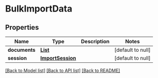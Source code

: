 # BulkImportData
## Properties

Name | Type | Description | Notes
------------ | ------------- | ------------- | -------------
**documents** | [**List**](Document.md) |  | [default to null]
**session** | [**ImportSession**](ImportSession.md) |  | [default to null]

[[Back to Model list]](../README.md#documentation-for-models) [[Back to API list]](../README.md#documentation-for-api-endpoints) [[Back to README]](../README.md)

